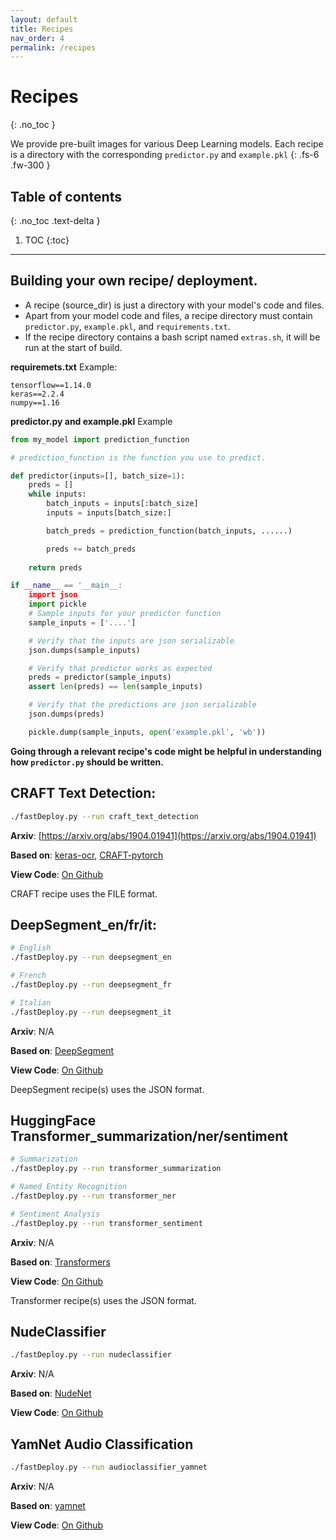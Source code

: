 ```yaml
---
layout: default
title: Recipes
nav_order: 4
permalink: /recipes
---
```


# Recipes
{: .no_toc }

We provide pre-built images for various Deep Learning models. Each recipe is a directory with the corresponding `predictor.py` and `example.pkl` 
{: .fs-6 .fw-300 }

## Table of contents
{: .no_toc .text-delta }

1. TOC
{:toc}

---

## Building your own recipe/ deployment.
- A recipe (source_dir) is just a directory with your model's code and files.
- Apart from your model code and files, a recipe directory must contain `predictor.py`, `example.pkl`, and `requirements.txt`.
- If the recipe directory contains a bash script named `extras.sh`, it will be run at the start of build.

**requiremets.txt**
Example:
```
tensorflow==1.14.0
keras==2.2.4
numpy==1.16
```

**predictor.py and example.pkl**
Example
```python
from my_model import prediction_function

# prediction_function is the function you use to predict.

def predictor(inputs=[], batch_size=1):
    preds = []
    while inputs:
        batch_inputs = inputs[:batch_size]
        inputs = inputs[batch_size:]

        batch_preds = prediction_function(batch_inputs, ......)

        preds += batch_preds
    
    return preds

if __name__ == '__main__:
    import json
    import pickle
    # Sample inputs for your predictor function
    sample_inputs = ['....']

    # Verify that the inputs are json serializable
    json.dumps(sample_inputs)

    # Verify that predictor works as expected
    preds = predictor(sample_inputs)
    assert len(preds) == len(sample_inputs)

    # Verify that the predictions are json serializable
    json.dumps(preds)

    pickle.dump(sample_inputs, open('example.pkl', 'wb'))

```

**Going through a relevant recipe's code might be helpful in understanding how `predictor.py` should be written.**


## CRAFT Text Detection:

```bash
./fastDeploy.py --run craft_text_detection
```

**Arxiv**: [https://arxiv.org/abs/1904.01941](https://arxiv.org/abs/1904.01941)

**Based on**: [keras-ocr](https://github.com/faustomorales/keras-ocr/), [CRAFT-pytorch](https://github.com/clovaai/CRAFT-pytorch)

**View Code**: [On Github](https://github.com/notAI-tech/fastDeploy/tree/master/recipes/craft_text_detection)

CRAFT recipe uses the FILE format.



## DeepSegment_en/fr/it:

```bash
# English
./fastDeploy.py --run deepsegment_en

# French
./fastDeploy.py --run deepsegment_fr

# Italian
./fastDeploy.py --run deepsegment_it
```

**Arxiv**: N/A

**Based on**: [DeepSegment](https://github.com/bedapudi6788/deepsegment)

**View Code**: [On Github](https://github.com/notAI-tech/fastDeploy/tree/master/recipes/deepsegment)

DeepSegment recipe(s) uses the JSON format.


## HuggingFace Transformer_summarization/ner/sentiment

```bash
# Summarization
./fastDeploy.py --run transformer_summarization

# Named Entity Recognition
./fastDeploy.py --run transformer_ner

# Sentiment Analysis
./fastDeploy.py --run transformer_sentiment
```

**Arxiv**: N/A

**Based on**: [Transformers](https://github.com/huggingface/transformers)

**View Code**: [On Github](https://github.com/notAI-tech/fastDeploy/tree/master/recipes/huggingface_transformers)

Transformer recipe(s) uses the JSON format.


## NudeClassifier
```bash
./fastDeploy.py --run nudeclassifier
```

**Arxiv**: N/A

**Based on**: [NudeNet](https://github.com/bedapudi6788/NudeNet)

**View Code**: [On Github](https://github.com/notAI-tech/fastDeploy/tree/master/recipes/nudeclassifier)

## YamNet Audio Classification

```bash
./fastDeploy.py --run audioclassifier_yamnet
```

**Arxiv**: N/A

**Based on**: [yamnet](https://github.com/tensorflow/models/tree/master/research/audioset/yamnet)

**View Code**: [On Github](https://github.com/notAI-tech/fastDeploy/tree/master/recipes/audio_classification_yamnet)
